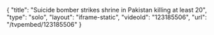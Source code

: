 {
    "title": "Suicide bomber strikes shrine in Pakistan killing at least 20",
    "type": "solo",
    "layout": "iframe-static",
    "videoId": "123185506",
    "url": "\/tvpembed\/123185506"
}